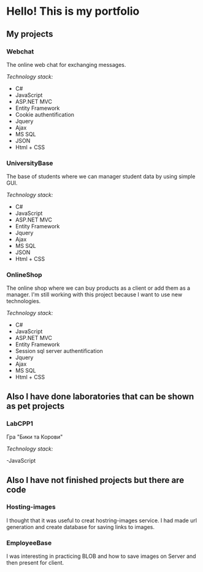 # Hello! This is my portfolio


## My projects
### Webchat 
The online web chat for exchanging messages.

*Technology stack:*
- C#
- JavaScript
- ASP.NET MVC 
- Entity Framework 
- Cookie authentification 
- Jquery 
- Ajax
- MS SQL
- JSON
- Html + CSS

### UniversityBase
The base of students where we can manager student data by using simple GUI. 

*Technology stack:*
- C#
- JavaScript
- ASP.NET MVC 
- Entity Framework 
- Jquery 
- Ajax
- MS SQL
- JSON
- Html + CSS 


### OnlineShop 
The online shop where we can buy products as a client or add them as a manager.
I'm still working with this project because I want to use new technologies. 

*Technology stack:*
- C#
- JavaScript
- ASP.NET MVC 
- Entity Framework 
- Session sql server authentification
- Jquery 
- Ajax
- MS SQL
- Html + CSS 


## Also I have done laboratories that can be shown as pet projects

### LabCPP1
Гра "Бики та Корови"

*Technology stack:*

-JavaScript


## Also I have not finished projects but there are code

### Hosting-images
I thought that it was useful to creat hostring-images service. I had made url generation and create database for saving links to images.

### EmployeeBase
I was interesting in practicing BLOB and how to save images on Server and then present for client.
